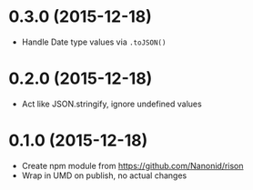 # 0.3.0 (2015-12-18)

- Handle Date type values via `.toJSON()`

# 0.2.0 (2015-12-18)

- Act like JSON.stringify, ignore undefined values

# 0.1.0 (2015-12-18)

- Create npm module from https://github.com/Nanonid/rison
- Wrap in UMD on publish, no actual changes